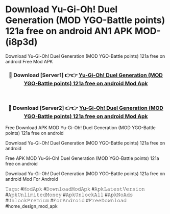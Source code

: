 # Download Yu-Gi-Oh! Duel Generation (MOD YGO-Battle points) 121a free on android AN1 APK MOD- (i8p3d)
Download Yu-Gi-Oh! Duel Generation (MOD YGO-Battle points) 121a free on android Free Mod APK

<div align="center">
<h3>🔴 Download [Server1] 👉👉 <a href="https://apk-comot.site?title=Yu-Gi-Oh!_Duel_Generation_(MOD_YGO-Battle_points)_121a_free_on_android">Yu-Gi-Oh! Duel Generation (MOD YGO-Battle points) 121a free on android Mod Apk</a></h3><br>

<h3>🔴 Download [Server2] 👉👉 <a href="https://apk-comot.site?title=Yu-Gi-Oh!_Duel_Generation_(MOD_YGO-Battle_points)_121a_free_on_android">Yu-Gi-Oh! Duel Generation (MOD YGO-Battle points) 121a free on android Mod Apk</a></h3>
</div>


Free Download APK MOD Yu-Gi-Oh! Duel Generation (MOD YGO-Battle points) 121a free on android

Download Yu-Gi-Oh! Duel Generation (MOD YGO-Battle points) 121a free on android 

Free APK MOD Yu-Gi-Oh! Duel Generation (MOD YGO-Battle points) 121a free on android 

Download Yu-Gi-Oh! Duel Generation (MOD YGO-Battle points) 121a free on android Mod For Android

𝚃𝚊𝚐𝚜: #𝙼𝚘𝚍𝙰𝚙𝚔 #𝙳𝚘𝚠𝚗𝚕𝚘𝚊𝚍𝙼𝚘𝚍𝙰𝚙𝚔 #𝙰𝚙𝚔𝙻𝚊𝚝𝚎𝚜𝚝𝚅𝚎𝚛𝚜𝚒𝚘𝚗 #𝙰𝚙𝚔𝚄𝚗𝚕𝚒𝚖𝚒𝚝𝚎𝚍𝙼𝚘𝚗𝚎𝚢 #𝙰𝚙𝚔𝚄𝚗𝚕𝚘𝚌𝚔𝙰𝚕𝚕 #𝙰𝚙𝚔𝙽𝚘𝙰𝚍𝚜 #𝚄𝚗𝚕𝚘𝚌𝚔𝙿𝚛𝚎𝚖𝚒𝚞𝚖 #𝙵𝚘𝚛𝙰𝚗𝚍𝚛𝚘𝚒𝚍 #𝙵𝚛𝚎𝚎𝙳𝚘𝚠𝚗𝚕𝚘𝚊𝚍 #home_design_mod_apk